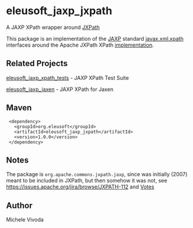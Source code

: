 eleusoft_jaxp_jxpath
====================

A JAXP XPath wrapper around [JXPath](http://commons.apache.org/proper/commons-jxpath/)


This package is an implementation of the [JAXP](http://en.wikipedia.org/wiki/Java_API_for_XML_Processing) standard [javax.xml.xpath](http://docs.oracle.com/javase/7/docs/api/javax/xml/xpath/package-summary.html) interfaces around the Apache JXPath XPath [implementation](http://commons.apache.org/proper/commons-jxpath/apidocs/index.html).

Related Projects
----------------

[eleusoft_jaxp_xpath_tests](https://github.com/eleumik/eleusoft_jaxp_xpath_tests) - JAXP XPath Test Suite

[eleusoft_jaxp_jaxen](https://github.com/eleumik/eleusoft_jaxp_jaxen) - JAXP XPath for Jaxen

Maven
-----

     <dependency>
       <groupId>org.eleusoft</groupId>
       <artifactId>eleusoft_jaxp_jxpath</artifactId>
       <version>1.0.0</version>
     </dependency>

Notes
-----

The package is `org.apache.commons.jxpath.jaxp`, since was initially (2007) meant to be included in JXPath, but then somehow it was not, see https://issues.apache.org/jira/browse/JXPATH-112 and [Votes](http://commons.markmail.org/message/am43vs6xtph6r5im?q=list:org.apache.commons.dev&page=1#query:list%3Aorg.apache.commons.dev+page:1+mid:am43vs6xtph6r5im+state:results)
	
Author
------

Michele Vivoda
